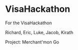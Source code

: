 # VisaHackathon
For the VisaHackathon

Richard, Eric, Luke, Jacob, Kirath

Project: Merchant'mon Go
